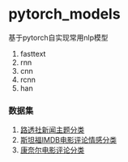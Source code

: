 # pytorch_models

基于pytorch自实现常用nlp模型
1. fasttext
2. rnn
3. cnn
4. rcnn
5. han

### 数据集
1. [路透社新闻主题分类](http://kdd.ics.uci.edu/databases/reuters21578/reuters21578.html)
2. [斯坦福IMDB电影评论情感分类](http://ai.stanford.edu/~amaas/data/sentiment/)
3. [康奈尔电影评论分类](http://www.cs.cornell.edu/people/pabo/movie-review-data/)

